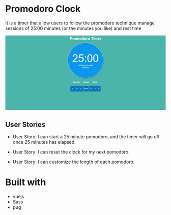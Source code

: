 # Promodoro Clock
It is a timer that allow users to follow the promodoro technique 
manage sessions of 25:00 minutes (or the minutes you like) and rest time

![promodoro-timer](assets/promodoro-timer.png)

## User Stories

- User Story: I can start a 25 minute pomodoro, and the timer will go off once 25 minutes has elapsed.

- User Story: I can reset the clock for my next pomodoro.

- User Story: I can customize the length of each pomodoro.

# Built with

- vuejs
- Sass
- pug

